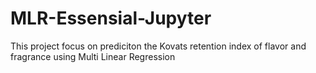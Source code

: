 # MLR-Essensial-Jupyter
This project focus on prediciton the Kovats retention index of flavor and fragrance using Multi Linear Regression
